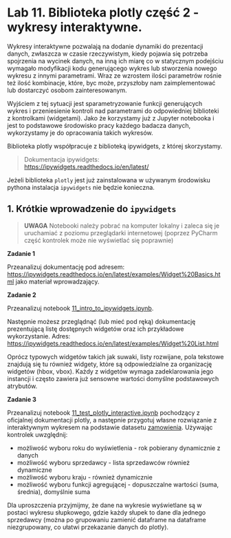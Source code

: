 # Lab 11. Biblioteka plotly część 2 - wykresy interaktywne.

Wykresy interaktywne pozwalają na dodanie dynamiki do prezentacji danych, zwłaszcza w czasie rzeczywistym, kiedy pojawia się potrzeba spojrzenia na wycinek danych, na inną ich miarę co w statycznym podejściu wymagało modyfikacji kodu generującego wykres lub stworzenia nowego wykresu z innymi parametrami. Wraz ze wzrostem ilości parametrów rośnie też ilość kombinacje, które, byc może, przyszłoby nam zaimplementować lub dostarczyć osobom zainteresowanym.

Wyjściem z tej sytuacji jest sparametryzowanie funkcji generujących wykres i przeniesienie kontroli nad parametrami do odpowiedniej biblioteki z kontrolkami (widgetami). Jako że korzystamy już z Jupyter notebooka i jest to podstawowe środowisko pracy każdego badacza danych, wykorzystamy je do opracowania takich wykresów.

Biblioteka plotly współpracuje z biblioteką ipywidgets, z której skorzystamy. 

> Dokumentacja ipywidgets: https://ipywidgets.readthedocs.io/en/latest/

Jeżeli biblioteka `plotly` jest już zainstalowana w używanym środowisku pythona instalacja `ipywidgets` nie będzie konieczna.

## 1. Krótkie wprowadzenie do `ipywidgets`

> **UWAGA** Notebooki należy pobrać na komputer lokalny i zaleca się je uruchamiać z poziomu przeglądarki internetowej (poprzez PyCharm część kontrolek może nie wyświetlać się poprawnie)

**Zadanie 1** 

Przeanalizuj dokumentację pod adresem: https://ipywidgets.readthedocs.io/en/latest/examples/Widget%20Basics.html jako materiał wprowadzający.

**Zadanie 2**

Przeanalizuj notebook [11_intro_to_ipywidgets.ipynb](11_intro_to_ipywidgets.ipynb).

Następnie możesz przeglądnąć (lub mieć pod ręką) dokumentację prezentującą listę dostępnych widgetów oraz ich przykładowe wykorzystanie. Adres: https://ipywidgets.readthedocs.io/en/latest/examples/Widget%20List.html

Oprócz typowych widgetów takich jak suwaki, listy rozwijane, pola tekstowe znajdują się tu również widgety, które są odpowiedzialne za organizację widgetów (hbox, vbox). Każdy z widgetów wymaga zadeklarowania jego instancji i często zawiera już sensowne wartości domyślne podstawowych atrybutów. 

**Zadanie 3**

Przeanalizuj notebook [11_test_plotly_interactive.ipynb](11_test_plotly_interactive.ipynb) pochodzący z oficjalnej dokumentacji plotly, a następnie przygotuj własne rozwiązanie z interaktywnym wykresem na podstawie datasetu [zamowienia](../lab_10/data/zamowienia.csv). Używając kontrolek uwzględnij:
* możliwość wyboru roku do wyświetlenia - rok pobierany dynamicznie z danych
* możliwość wyboru sprzedawcy - lista sprzedawców również dynamiczne
* możliwość wyboru kraju - również dynamicznie
* możliwość wyboru funkcji agregującej - dopuszczalne wartości (suma, średnia), domyślnie suma

Dla uproszczenia przyjmijmy, że dane na wykresie wyświetlane są w postaci wykresu słupkowego, gdzie każdy słupek to dane dla jednego sprzedawcy (można po grupowaniu zamienić dataframe na dataframe niezgrupowany, co ułatwi przekazanie danych do plotly).





